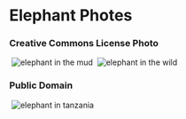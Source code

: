 <!DOCTYPE html>
<html lang="en-us">
    <head>
        <h1>Elephant Photes</h1>
        <h3>Creative Commons License Photo  </h3>
        <meta charset="UTF-8">
        <meta name ="viewport" content="width = device-width,initial-scale=1.0">
        <meta name ="author" content="Kira Zamora">
        <meta name ="keywords" content="photos of wildlife, wildlife, elephants, elephent photos, creative license photo elephants, public domain elephant photo ">
        <meta name ="desciption" content="differnt type of photos of elephants">
    </head>
</html>
<body>
    <img>
    <img src="https://upload.wikimedia.org/wikipedia/commons/b/bc/Elephant.jpg"
        alt="elephant in the mud"/>
    <img>
    <img src="https://upload.wikimedia.org/wikipedia/commons/d/d5/African_elephant_%2821061038745%29.jpg"
        alt="elephant in the wild" />
</body>
<h3>Public Domain</h3>
    <p>
        <img>
        <img src="https://upload.wikimedia.org/wikipedia/commons/3/35/Elephants_in_Tanzania_Africa.jpg"
           alt="elephant in tanzania"/>
    </p>
     

